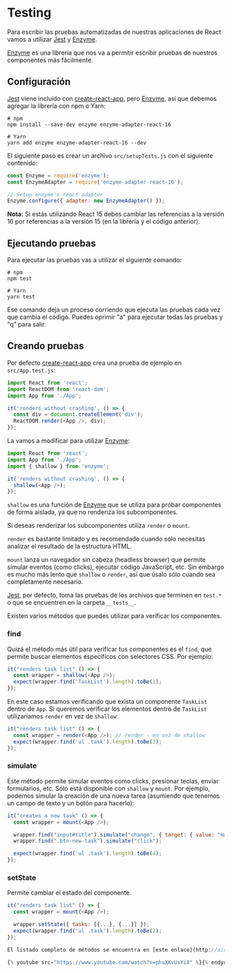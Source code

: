 # Testing

Para escribir las pruebas automatizadas de nuestras aplicaciones de React vamos a utilizar [Jest](https://facebook.github.io/jest/) y [Enzyme](http://airbnb.io/enzyme/).  

[Enzyme](http://airbnb.io/enzyme/) es una librería que nos va a permitir escribir pruebas de nuestros componentes más fácilmente.

## Configuración

[Jest](https://facebook.github.io/jest/) viene incluído con [create-react-app](https://github.com/facebook/create-react-app), pero [Enzyme](http://airbnb.io/enzyme/), así que debemos agregar la librería con npm o Yarn:

```
# npm
npm install --save-dev enzyme enzyme-adapter-react-16

# Yarn
yarn add enzyme enzyme-adapter-react-16 --dev
```

El siguiente paso es crear un archivo `src/setupTests.js` con el siguiente contenido:

```javascript
const Enzyme = require('enzyme');
const EnzymeAdapter = require('enzyme-adapter-react-16');

// Setup enzyme's react adapter
Enzyme.configure({ adapter: new EnzymeAdapter() });
```

**Nota:** Si estás utilizando React 15 debes cambiar las referencias a la versión 16 por referencias a la versión 15 (en la librería y el código anterior).

## Ejecutando pruebas

Para ejecutar las pruebas vas a utilizar el siguiente comando:

```
# npm
npm test

# Yarn
yarn test
```

Ese comando deja un proceso corriendo que ejecuta las pruebas cada vez que cambia el código. Puedes oprimir "a" para ejecutar todas las pruebas y "q" para salir.

## Creando pruebas

Por defecto [create-react-app](https://github.com/facebook/create-react-app) crea una prueba de ejemplo en `src/App.test.js`:

```javascript
import React from 'react';
import ReactDOM from 'react-dom';
import App from './App';

it('renders without crashing', () => {
  const div = document.createElement('div');
  ReactDOM.render(<App />, div);
});
```

La vamos a modificar para utilizar [Enzyme](http://airbnb.io/enzyme/):

```javascript
import React from 'react';
import App from './App';
import { shallow } from 'enzyme';

it('renders without crashing', () => {
  shallow(<App />);
});
```

`shallow` es una función de [Enzyme](http://airbnb.io/enzyme/) que se utiliza para probar componentes de forma aislada, ya que no renderiza los subcomponentes.

Si deseas renderizar los subcomponentes utiliza `render` o `mount`.

`render` es bastante limitado y es recomendado cuando sólo necesitas analizar el resultado de la estructura HTML.

`mount` lanza un navegador sin cabeza (headless browser) que permite simular eventos (como clicks), ejecutar código JavaScript, etc. Sin embargo es mucho más lento que `shallow` o `render`, así que úsalo sólo cuando sea completamente necesario.

[Jest](https://facebook.github.io/jest/), por defecto, toma las pruebas de los archivos que terminen en `test.*` o que se encuentren en la carpeta `__tests__`.

Existen varios métodos que puedes utilizar para verificar los componentes.

### find

Quizá el método más útil para verificar tus componentes es el `find`, que permite buscar elementos específicos con selectores CSS. Por ejemplo:

```javascript
it("renders task list" () => {
  const wrapper = shallow(<App />);
  expect(wrapper.find('TaskList').length).toBe(1);
});
```

En este caso estamos verificando que exista un componente `TaskList` dentro de `App`. Si queremos verificar los elementos dentro de `TaskList` utilizaríamos `render` en vez de `shallow`:

```javascript
it("renders task list" () => {
  const wrapper = render(<App />); // render - en vez de shallow
  expect(wrapper.find('ul .task').length).toBe(3);
});
```

### simulate

Este método permite simular eventos como clicks, presionar teclas, enviar formularios, etc. Sólo está disponible con `shallow` y `mount`. Por ejemplo, podemos simular la creación de una nueva tarea (asumiendo que tenemos un campo de texto y un botón para hacerlo):

```javascript
it("creates a new task" () => {
  const wrapper = mount(<App />);

  wrapper.find("input#title").simulate("change", { target: { value: "Hacer mercado" }})
  wrapper.find(".btn-new-task").simulate("click");

  expect(wrapper.find('ul .task').length).toBe(4);
});
```

### setState

Permite cambiar el estado del componente.

```javascript
it("renders task list" () => {
  const wrapper = mount(<App />);

  wrapper.setState({ tasks: [{...}, {...}] });
  expect(wrapper.find('ul .task').length).toBe(2);
});

El listado completo de métodos se encuentra en [este enlace](http://airbnb.io/enzyme/docs/api/).

{% youtube src="https://www.youtube.com/watch?v=phuXKvUsYi8" %}{% endyoutube %}
